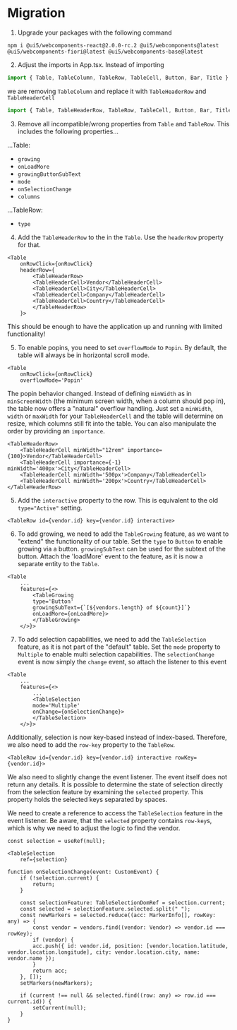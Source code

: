 

# Migration

1. Upgrade your packages with the following command
```
npm i @ui5/webcomponents-react@2.0.0-rc.2 @ui5/webcomponents@latest @ui5/webcomponents-fiori@latest @ui5/webcomponents-base@latest
```

2. Adjust the imports in App.tsx. Instead of importing
```js
import { Table, TableColumn, TableRow, TableCell, Button, Bar, Title } from '@ui5/webcomponents-react';
```

we are removing `TableColumn` and replace it with `TableHeaderRow` and `TableHeaderCell`

```js
import { Table, TableHeaderRow, TableRow, TableCell, Button, Bar, Title, TableHeaderCell } from '@ui5/webcomponents-react';
```

3. Remove all incompatible/wrong properties from `Table` and `TableRow`. This includes the following properties...

...Table:
- `growing`
- `onLoadMore`
- `growingButtonSubText`
- `mode`
- `onSelectionChange`
- `columns`

...TableRow:
- `type`

4. Add the `TableHeaderRow` to the in the `Table`. Use the `headerRow` property for that.
```tsx
<Table
	onRowClick={onRowClick}
	headerRow={
		<TableHeaderRow>
		<TableHeaderCell>Vendor</TableHeaderCell>
		<TableHeaderCell>City</TableHeaderCell>
		<TableHeaderCell>Company</TableHeaderCell>
		<TableHeaderCell>Country</TableHeaderCell>
		</TableHeaderRow>
	}>
```

This should be enough to have the application up and running with limited functionality!

5. To enable popins, you need to set `overflowMode` to `Popin`. By default, the table will always be in horizontal scroll mode.

```tsx
<Table
	onRowClick={onRowClick}
	overflowMode='Popin'
```

The popin behavior changed. Instead of defining `minWidth` as in `minScreenWidth` (the minimum screen width, when a column should pop in), the table now offers a "natural" overflow handling.
Just set a `minWidth`, `width` or `maxWidth` for your `TableHeaderCell` and the table will determine on resize, which columns still fit into the table.
You can also manipulate the order by providing an `importance`.

```tsx
<TableHeaderRow>
	<TableHeaderCell minWidth="12rem" importance={100}>Vendor</TableHeaderCell>
	<TableHeaderCell importance={-1} minWidth='400px'>City</TableHeaderCell>
	<TableHeaderCell minWidth='500px'>Company</TableHeaderCell>
	<TableHeaderCell minWidth='200px'>Country</TableHeaderCell>
</TableHeaderRow>
```

5. Add the `interactive` property to the row. This is equivalent to the old `type="Active"` setting.

```tsx
<TableRow id={vendor.id} key={vendor.id} interactive>
```

6. To add growing, we need to add the `TableGrowing` feature, as we want to "extend" the functionality of our table. Set the `type` to `Button` to enable growing via a button. `growingSubText` can be used for the subtext of the button. Attach the 'loadMore' event to the feature, as it is now a separate entity to the `Table`.

```tsx
<Table
	...
	features={<>
		<TableGrowing
		type='Button'
		growingSubText={`[${vendors.length} of ${count}]`}
		onLoadMore={onLoadMore}>
		</TableGrowing>
	</>}>
```

7. To add selection capabilities, we need to add the `TableSelection` feature, as it is not part of the "default" table.
Set the `mode` property to `Multiple` to enable multi selection capabilities.
The `selectionChange` event is now simply the `change` event, so attach the listener to this event

```tsx
<Table
	...
	features={<>
		...
		<TableSelection
		mode='Multiple'
		onChange={onSelectionChange}>
		</TableSelection>
	</>}>
```

Additionally, selection is now key-based instead of index-based. Therefore, we also need to add the `row-key` property to the `TableRow`.

```tsx
<TableRow id={vendor.id} key={vendor.id} interactive rowKey={vendor.id}>
```

We also need to slightly change the event listener. The event itself does not return any
details. It is possible to determine the state of selection directly from the selection
feature by examining the `selected` property. This property holds the selected keys separated by spaces.

We need to create a reference to access the `TableSelection` feature in the event listener.
Be aware, that the `selected` property contains `row-key`s, which is why we need to adjust the logic to find the vendor.

```tsx
const selection = useRef(null);
```

```tsx
<TableSelection
	ref={selection}
```

```tsx
function onSelectionChange(event: CustomEvent) {
	if (!selection.current) {
		return;
	}

	const selectionFeature: TableSelectionDomRef = selection.current;
	const selected = selectionFeature.selected.split(" ");
	const newMarkers = selected.reduce((acc: MarkerInfo[], rowKey: any) => {
		const vendor = vendors.find((vendor: Vendor) => vendor.id === rowKey);
		if (vendor) {
		acc.push({ id: vendor.id, position: [vendor.location.latitude, vendor.location.longitude], city: vendor.location.city, name: vendor.name });
		}
		return acc;
	}, []);
	setMarkers(newMarkers);

	if (current !== null && selected.find((row: any) => row.id === current.id)) {
		setCurrent(null);
	}
}
```